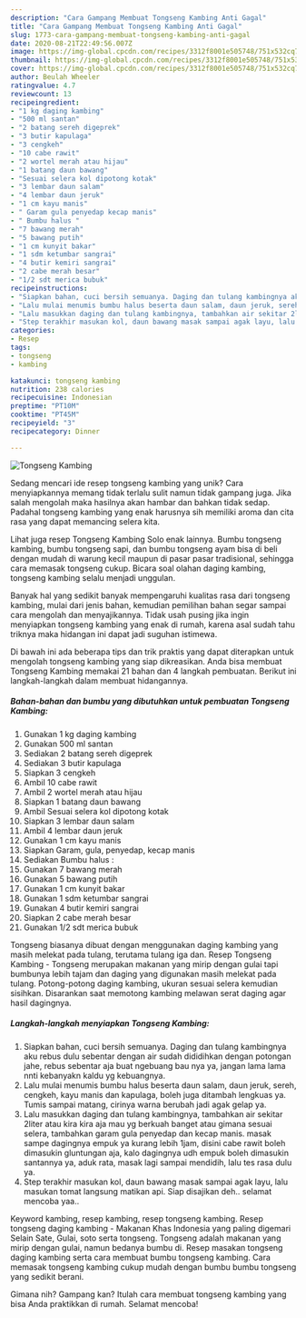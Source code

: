 ```yaml
---
description: "Cara Gampang Membuat Tongseng Kambing Anti Gagal"
title: "Cara Gampang Membuat Tongseng Kambing Anti Gagal"
slug: 1773-cara-gampang-membuat-tongseng-kambing-anti-gagal
date: 2020-08-21T22:49:56.007Z
image: https://img-global.cpcdn.com/recipes/3312f8001e505748/751x532cq70/tongseng-kambing-foto-resep-utama.jpg
thumbnail: https://img-global.cpcdn.com/recipes/3312f8001e505748/751x532cq70/tongseng-kambing-foto-resep-utama.jpg
cover: https://img-global.cpcdn.com/recipes/3312f8001e505748/751x532cq70/tongseng-kambing-foto-resep-utama.jpg
author: Beulah Wheeler
ratingvalue: 4.7
reviewcount: 13
recipeingredient:
- "1 kg daging kambing"
- "500 ml santan"
- "2 batang sereh digeprek"
- "3 butir kapulaga"
- "3 cengkeh"
- "10 cabe rawit"
- "2 wortel merah atau hijau"
- "1 batang daun bawang"
- "Sesuai selera kol dipotong kotak"
- "3 lembar daun salam"
- "4 lembar daun jeruk"
- "1 cm kayu manis"
- " Garam gula penyedap kecap manis"
- " Bumbu halus "
- "7 bawang merah"
- "5 bawang putih"
- "1 cm kunyit bakar"
- "1 sdm ketumbar sangrai"
- "4 butir kemiri sangrai"
- "2 cabe merah besar"
- "1/2 sdt merica bubuk"
recipeinstructions:
- "Siapkan bahan, cuci bersih semuanya. Daging dan tulang kambingnya aku rebus dulu sebentar dengan air sudah dididihkan dengan potongan jahe, rebus sebentar aja buat ngebuang bau nya ya, jangan lama lama nnti kebanyakn kaldu yg kebuangnya."
- "Lalu mulai menumis bumbu halus beserta daun salam, daun jeruk, sereh, cengkeh, kayu manis dan kapulaga, boleh juga ditambah lengkuas ya. Tumis sampai matang, cirinya warna berubah jadi agak gelap ya."
- "Lalu masukkan daging dan tulang kambingnya, tambahkan air sekitar 2liter atau kira kira aja mau yg berkuah banget atau gimana sesuai selera, tambahkan garam gula penyedap dan kecap manis. masak sampe dagingnya empuk ya kurang lebih 1jam, disini cabe rawit boleh dimasukin gluntungan aja, kalo dagingnya udh empuk boleh dimasukin santannya ya, aduk rata, masak lagi sampai mendidih, lalu tes rasa dulu ya."
- "Step terakhir masukan kol, daun bawang masak sampai agak layu, lalu masukan tomat langsung matikan api. Siap disajikan deh.. selamat mencoba yaa.."
categories:
- Resep
tags:
- tongseng
- kambing

katakunci: tongseng kambing 
nutrition: 238 calories
recipecuisine: Indonesian
preptime: "PT10M"
cooktime: "PT45M"
recipeyield: "3"
recipecategory: Dinner

---
```



![Tongseng Kambing](https://img-global.cpcdn.com/recipes/3312f8001e505748/751x532cq70/tongseng-kambing-foto-resep-utama.jpg)

Sedang mencari ide resep tongseng kambing yang unik? Cara menyiapkannya memang tidak terlalu sulit namun tidak gampang juga. Jika salah mengolah maka hasilnya akan hambar dan bahkan tidak sedap. Padahal tongseng kambing yang enak harusnya sih memiliki aroma dan cita rasa yang dapat memancing selera kita.

Lihat juga resep Tongseng Kambing Solo enak lainnya. Bumbu tongseng kambing, bumbu tongseng sapi, dan bumbu tongseng ayam bisa di beli dengan mudah di warung kecil maupun di pasar pasar tradisional, sehingga cara memasak tongseng cukup. Bicara soal olahan daging kambing, tongseng kambing selalu menjadi unggulan.

Banyak hal yang sedikit banyak mempengaruhi kualitas rasa dari tongseng kambing, mulai dari jenis bahan, kemudian pemilihan bahan segar sampai cara mengolah dan menyajikannya. Tidak usah pusing jika ingin menyiapkan tongseng kambing yang enak di rumah, karena asal sudah tahu triknya maka hidangan ini dapat jadi suguhan istimewa.


Di bawah ini ada beberapa tips dan trik praktis yang dapat diterapkan untuk mengolah tongseng kambing yang siap dikreasikan. Anda bisa membuat Tongseng Kambing memakai 21 bahan dan 4 langkah pembuatan. Berikut ini langkah-langkah dalam membuat hidangannya.

<!--inarticleads1-->

##### Bahan-bahan dan bumbu yang dibutuhkan untuk pembuatan Tongseng Kambing:

1. Gunakan 1 kg daging kambing
1. Gunakan 500 ml santan
1. Sediakan 2 batang sereh digeprek
1. Sediakan 3 butir kapulaga
1. Siapkan 3 cengkeh
1. Ambil 10 cabe rawit
1. Ambil 2 wortel merah atau hijau
1. Siapkan 1 batang daun bawang
1. Ambil Sesuai selera kol dipotong kotak
1. Siapkan 3 lembar daun salam
1. Ambil 4 lembar daun jeruk
1. Gunakan 1 cm kayu manis
1. Siapkan  Garam, gula, penyedap, kecap manis
1. Sediakan  Bumbu halus :
1. Gunakan 7 bawang merah
1. Gunakan 5 bawang putih
1. Gunakan 1 cm kunyit bakar
1. Gunakan 1 sdm ketumbar sangrai
1. Gunakan 4 butir kemiri sangrai
1. Siapkan 2 cabe merah besar
1. Gunakan 1/2 sdt merica bubuk


Tongseng biasanya dibuat dengan menggunakan daging kambing yang masih melekat pada tulang, terutama tulang iga dan. Resep Tongseng Kambing - Tongseng merupakan makanan yang mirip dengan gulai tapi bumbunya lebih tajam dan daging yang digunakan masih melekat pada tulang. Potong-potong daging kambing, ukuran sesuai selera kemudian sisihkan. Disarankan saat memotong kambing melawan serat daging agar hasil dagingnya. 

<!--inarticleads2-->

##### Langkah-langkah menyiapkan Tongseng Kambing:

1. Siapkan bahan, cuci bersih semuanya. Daging dan tulang kambingnya aku rebus dulu sebentar dengan air sudah dididihkan dengan potongan jahe, rebus sebentar aja buat ngebuang bau nya ya, jangan lama lama nnti kebanyakn kaldu yg kebuangnya.
1. Lalu mulai menumis bumbu halus beserta daun salam, daun jeruk, sereh, cengkeh, kayu manis dan kapulaga, boleh juga ditambah lengkuas ya. Tumis sampai matang, cirinya warna berubah jadi agak gelap ya.
1. Lalu masukkan daging dan tulang kambingnya, tambahkan air sekitar 2liter atau kira kira aja mau yg berkuah banget atau gimana sesuai selera, tambahkan garam gula penyedap dan kecap manis. masak sampe dagingnya empuk ya kurang lebih 1jam, disini cabe rawit boleh dimasukin gluntungan aja, kalo dagingnya udh empuk boleh dimasukin santannya ya, aduk rata, masak lagi sampai mendidih, lalu tes rasa dulu ya.
1. Step terakhir masukan kol, daun bawang masak sampai agak layu, lalu masukan tomat langsung matikan api. Siap disajikan deh.. selamat mencoba yaa..


Keyword kambing, resep kambing, resep tongseng kambing. Resep tongseng daging kambing - Makanan Khas Indonesia yang paling digemari Selain Sate, Gulai, soto serta tongseng. Tongseng adalah makanan yang mirip dengan gulai, namun bedanya bumbu di. Resep masakan tongseng daging kambing serta cara membuat bumbu tongseng kambing. Cara memasak tongseng kambing cukup mudah dengan bumbu bumbu tongseng yang sedikit berani. 

Gimana nih? Gampang kan? Itulah cara membuat tongseng kambing yang bisa Anda praktikkan di rumah. Selamat mencoba!
